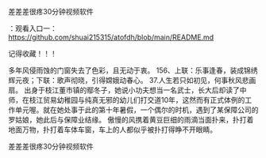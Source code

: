 差差差很疼30分钟视频软件

：观看入口一：https://github.com/shuai215315/atofdh/blob/main/README.md


记得收藏！！！



多年风侵雨蚀的门窗失去了色彩，且无动于衷。
	156、上联：乐事逢春，装成锦绣辉元夜；下联：歌声彻晓，引得嫦娥动春心。
37.人生若只如初见，何事秋风悲画扇。
出身于枝江董市镇的鄢冬子，她说小功夫想当一名武士，长大后却读了中师，在枝江贸易幼稚园与纯真无邪的幼儿们打交道10年，这然而有正式体例的工作单元喔。就在她处事于此的第十年暑假，一个偶尔的时机，遇到了某保障公司的罗姑娘，她此后与保障业结缘。
傲慢的风携着黄豆巨细的雨滴当面扑来，扑打着地面万物，扑打着车体车窗，车上的人都似乎被扑打得睁不开眼睛。







差差差很疼30分钟视频软件
